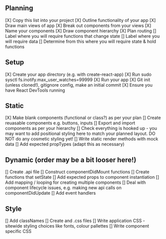## Planning
[X] Copy this list into your project
[X] Outline functionality of your app
[X] Draw main views of app
[X] Break out components from your views
[X] Name your components
[X] Draw component hierarchy
[X] Plan routing
[] Label where you will require functions that change state
[] Label where you will require data
[] Determine from this where you will require state & hold functions

## Setup
[X] Create your app directory (e.g. with create-react-app)
[X] Run sudo sysctl fs.inotify.max_user_watches=99999
[X] Run your app
[X] Git init (unless cloned!), gitignore config, make an initial commit
[X] Ensure you have React DevTools running

## Static
[X] Make blank components (functional or class?) as per your plan
[] Create reuasable components e.g. buttons, inputs
[] Export and import components as per your hierarchy
[] Check everything is hooked up
    - you may want to add positional styling here to match your planned layout. DO NOT do any cosmetic styling yet!
[] Write static render methods with mock data
[] Add expected propTypes (adapt this as necessary)

## Dynamic (order may be a bit looser here!)
[] Create .api file
[] Construct componentDidMount functions
[] Create functions that setState
[] Add expected props to component instantiation
[] Add mapping / looping for creating multiple components
[] Deal with component lifecycle issues, e.g. making new api calls on componentDidUpdate
[] Add event handlers

## Style
[] Add classNames
[] Create and .css files
[] Write application CSS - sitewide styling choices like fonts, colour pallettes
[] Write component specific CSS